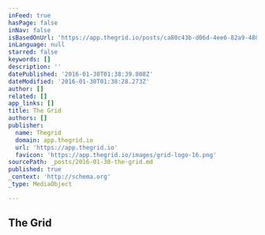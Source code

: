 ```yaml
---
inFeed: true
hasPage: false
inNav: false
isBasedOnUrl: 'https://app.thegrid.io/posts/ca80c43b-d06d-4ee6-82a9-4805fa797e4a/create'
inLanguage: null
starred: false
keywords: []
description: ''
datePublished: '2016-01-30T01:38:39.808Z'
dateModified: '2016-01-30T01:38:28.273Z'
author: []
related: []
app_links: []
title: The Grid
authors: []
publisher:
  name: Thegrid
  domain: app.thegrid.io
  url: 'https://app.thegrid.io'
  favicon: 'https://app.thegrid.io/images/grid-logo-16.png'
sourcePath: _posts/2016-01-30-the-grid.md
published: true
_context: 'http://schema.org'
_type: MediaObject

---
```

<article style=""><h1>The Grid</h1></article>